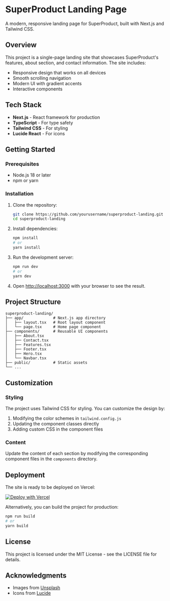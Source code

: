 # SuperProduct Landing Page

A modern, responsive landing page for SuperProduct, built with Next.js and Tailwind CSS.

## Overview

This project is a single-page landing site that showcases SuperProduct's features, about section, and contact information. The site includes:

- Responsive design that works on all devices
- Smooth scrolling navigation
- Modern UI with gradient accents
- Interactive components

## Tech Stack

- **Next.js** - React framework for production
- **TypeScript** - For type safety
- **Tailwind CSS** - For styling
- **Lucide React** - For icons

## Getting Started

### Prerequisites

- Node.js 18 or later
- npm or yarn

### Installation

1. Clone the repository:
   ```bash
   git clone https://github.com/yourusername/superproduct-landing.git
   cd superproduct-landing
   ```

2. Install dependencies:
   ```bash
   npm install
   # or
   yarn install
   ```

3. Run the development server:
   ```bash
   npm run dev
   # or
   yarn dev
   ```

4. Open [http://localhost:3000](http://localhost:3000) with your browser to see the result.

## Project Structure

```
superproduct-landing/
├── app/             # Next.js app directory
│   ├── layout.tsx   # Root layout component
│   └── page.tsx     # Home page component
├── components/      # Reusable UI components
│   ├── About.tsx
│   ├── Contact.tsx
│   ├── Features.tsx
│   ├── Footer.tsx
│   ├── Hero.tsx
│   └── Navbar.tsx
├── public/          # Static assets
└── ...
```

## Customization

### Styling

The project uses Tailwind CSS for styling. You can customize the design by:

1. Modifying the color schemes in `tailwind.config.js`
2. Updating the component classes directly
3. Adding custom CSS in the component files

### Content

Update the content of each section by modifying the corresponding component files in the `components` directory.

## Deployment

The site is ready to be deployed on Vercel:

[![Deploy with Vercel](https://vercel.com/button)](https://vercel.com/new/git/external?repository-url=https://github.com/yourusername/superproduct-landing)

Alternatively, you can build the project for production:

```bash
npm run build
# or
yarn build
```

## License

This project is licensed under the MIT License - see the LICENSE file for details.

## Acknowledgments

- Images from [Unsplash](https://unsplash.com/)
- Icons from [Lucide](https://lucide.dev/)